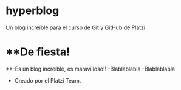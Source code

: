 # hyperblog
Un blog increíble para el curso de Git y GitHub de Platzi

# **De fiesta!
**-Es un blog increíble, es maravilloso!! 
-Blablablabla
-Blablablabla

- Creado por el Platzi Team.
